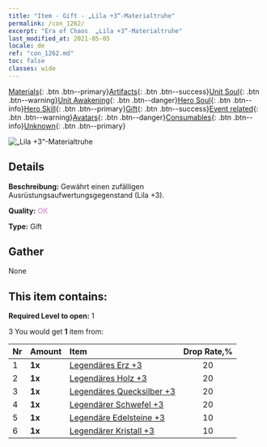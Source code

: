 ```yaml
---
title: "Item - Gift - „Lila +3“-Materialtruhe"
permalink: /con_1262/
excerpt: "Era of Chaos  „Lila +3“-Materialtruhe"
last_modified_at: 2021-05-05
locale: de
ref: "con_1262.md"
toc: false
classes: wide
---
```

 [Materials](/ItemsDE/){: .btn .btn--primary}[Artifacts](/ItemsDE/Artifacts/){: .btn .btn--success}[Unit Soul](/ItemsDE/UnitSoul/){: .btn .btn--warning}[Unit Awakening](/ItemsDE/UnitAwakening/){: .btn .btn--danger}[Hero Soul](/ItemsDE/HeroSoul/){: .btn .btn--info}[Hero Skill](/ItemsDE/HeroSkill/){: .btn .btn--primary}[Gift](/ItemsDE/Gift/){: .btn .btn--success}[Event related](/ItemsDE/Events/){: .btn .btn--warning}[Avatars](/ItemsDE/Avatars/){: .btn .btn--danger}[Consumables](/ItemsDE/Consumables/){: .btn .btn--info}[Unknown](/ItemsDE/Unknown/){: .btn .btn--primary}

 ![„Lila +3“-Materialtruhe](/images/t/i_304002.png)

## Details
 **Beschreibung:** Gewährt einen zufälligen Ausrüstungsaufwertungsgegenstand (Lila +3).

 **Quality:** <span style="color: #DA70D6">OK</span>

 **Type:** Gift

## Gather

  None

## This item contains:

 **Required Level to open:** 1

 3 You would get **1** item  from:

  | Nr | Amount |     Item    | Drop Rate,% |
  |:---|:-------|:------------|:---------:|
  | 1 |  **1x** | [Legendäres Erz +3](/ItemsDE/mat_54/) | 20 | 
  | 2 |  **1x** | [Legendäres Holz +3](/ItemsDE/mat_55/) | 20 | 
  | 3 |  **1x** | [Legendäres Quecksilber +3](/ItemsDE/mat_56/) | 20 | 
  | 4 |  **1x** | [Legendärer Schwefel +3](/ItemsDE/mat_57/) | 20 | 
  | 5 |  **1x** | [Legendäre Edelsteine +3](/ItemsDE/mat_58/) | 10 | 
  | 6 |  **1x** | [Legendärer Kristall +3](/ItemsDE/mat_59/) | 10 | 
